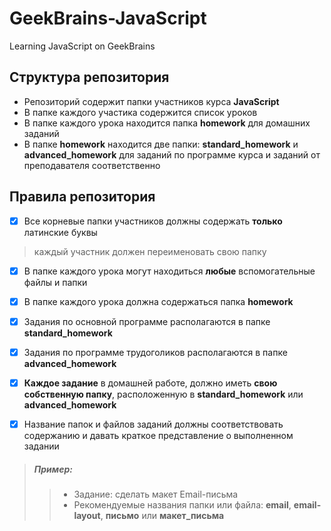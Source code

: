 # GeekBrains-JavaScript
Learning JavaScript on GeekBrains

## Структура репозитория
       
*   Репозиторий содержит папки участников курса **JavaScript**    
*   В папке каждого участика содержится список уроков
*   В папке каждого урока находится папка **homework** для домашних заданий
*   В папке **homework** находится две папки: **standard_homework** и **advanced_homework** для заданий по программе курса и заданий от преподавателя соответственно

## Правила репозитория

- [x] Все корневые папки участников должны содержать **только** латинские буквы
>каждый участник должен переименовать свою папку

- [x] В папке каждого урока могут находиться **любые** вспомогательные файлы и папки

- [x] В папке каждого урока должна содержаться папка **homework**

- [x] Задания по основной программе располагаются в папке **standard_homework**

- [x] Задания по программе трудоголиков располагаются в папке **advanced_homework**

- [x] **Каждое задание** в домашней работе, должно иметь **свою собственную папку**, расположенную в **standard_homework** или **advanced_homework**

- [x] Название папок и файлов заданий должны соответствовать содержанию и давать краткое представление о выполненном задании
>##### Пример:
>>* Задание: cделать макет Email-письма
>>* Рекомендуемые названия папки или файла: **email**, **email-layout**, **письмо** или **макет_письма**
